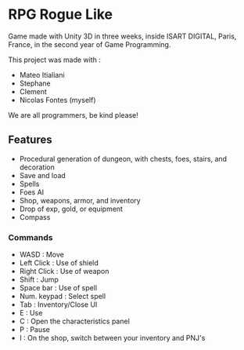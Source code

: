 # RPG Rogue Like

Game made with Unity 3D in three weeks, inside ISART DIGITAL, Paris, France, in the second year of Game Programming.

This project was made with :

  - Mateo Itialiani
  - Stephane 
  - Clement
  - Nicolas Fontes (myself)

We are all programmers, be kind please!

## Features

  - Procedural generation of dungeon, with chests, foes, stairs, and decoration
  - Save and load
  - Spells
  - Foes AI
  - Shop, weapons, armor, and inventory
  - Drop of exp, gold, or equipment
  - Compass

### Commands

- WASD : Move
- Left Click : Use of shield
- Right Click : Use of weapon
- Shift : Jump
- Space bar : Use of spell
- Num. keypad : Select spell
- Tab : Inventory/Close UI
- E : Use
- C : Open the characteristics panel
- P : Pause
- I : On the shop, switch between your inventory and PNJ's
